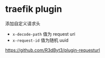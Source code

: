 # traefik plugin

添加自定义请求头
* `x-decode-path` 值为 request uri
* `x-request-id` 值为随机 uuid

https://github.com/R3dByt3/plugin-requesturl
